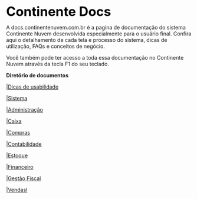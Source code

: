 <span style="margin-botton:5px;font-weight:bold;font-size:2.5em;color:black">Continente Docs </span>

A docs.continentenuvem.com.br é a pagina de documentação do sistema Continente Nuvem desenvolvida especialmente para o usuário final. Confira aqui o detalhamento de cada tela e processo do sistema, dicas de utilização, FAQs e conceitos de negócio.

Você também pode ter acesso a toda essa documentação no Continente Nuvem através da tecla F1 do seu teclado. 

<span style="margin-botton:5px;font-weight:bold;font-size:1.5emcolor:black">Diretório de documentos </span>

|[Dicas de usabilidade](dicas.md)

|[Sistema](sistema.md)

|[Administração](administracao.md)

|[Caixa](caixa.md)

|[Compras](compras.md)

|[Contabilidade](contabilidade.md)

|[Estoque](estoque.md)

|[Financeiro](financeiro.md)

|[Gestão Fiscal](gestao_fiscal.md)

|[Vendasl](vendas.md)

